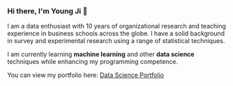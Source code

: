 ### Hi there, I'm Young Ji 👋

I am a data enthusiast with 10 years of organizational research and teaching experience in business schools across the globe. I have a solid background in survey and experimental research using a range of statistical techniques. 

I am currently learning **machine learning** and other **data science** techniques while enhancing my programming competence.

You can view my portfolio here: [Data Science Portfolio](https://bloonsinthesky.github.io/)
